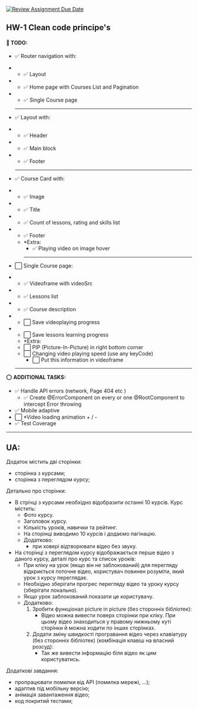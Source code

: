 [![Review Assignment Due Date](https://classroom.github.com/assets/deadline-readme-button-24ddc0f5d75046c5622901739e7c5dd533143b0c8e959d652212380cedb1ea36.svg)](https://classroom.github.com/a/_2xjYeZK)

## HW-1 Clean code principe's

#### 📝 **TODO**:

- ✅ Router navigation with:
- - ✅ Layout
- - ✅ Home page with Courses List and Pagination
- - ✅ Single Course page
  <hr/>
- ✅ Layout with:
- - ✅ Header
- - ✅ Main block
- - ✅ Footer
  <hr/>
- ✅ Course Card with:
- - ✅ Image
- - ✅ Title
- - ✅ Count of lessons, rating and skills list
- - ✅ Footer
  - \*Extra:
    - ✅ Playing video on image hover
    <hr/>
- ⬜ Single Course page:
- - ✅ Videoframe with videoSrc
- - ✅ Lessons list
- - ✅ Course description
- - ⬜ Save videoplaying progress
- - ⬜ Save lessons learning progress
  - \*Extra:
  - ⬜ PIP (Picture-In-Picture) in right bottom corner
  - ⬜ Changing video playing speed (use any keyCode)
    - ⬜ Put this information in videoframe

  <hr/>

⭕ **ADDITIONAL TASKS:**

- ✅ Handle API errors (network, Page 404 etc )
  - ✅ Create @ErrorComponent on every or one @RootComponent to intercept Error throwing
- ✅ Mobile adaptive
- ⬜ \*Video loading animation + / -
- ✅ Test Coverage

<hr/>

## UA:

Додаток містить дві сторінки:

- сторінка з курсами;
- сторінка з переглядом курсу;

Детально про сторінки:

- В стрічці з курсами необхідно відобразити останні 10 курсів. Курс містить:
  - Фото курсу.
  - Заголовок курсу.
  - Кількість уроків, навички та рейтинг.
  - На сторінці виводимо 10 курсів і додаємо пагінацію.
  - Додатково:
    - при ховері відтворювати відео без звуку.
- На сторінці з переглядом курсу відображається перше відео з даного курсу, деталі про курс та список уроків:
  - При кліку на урок (якщо він не заблокований) для перегляду відкриється поточне відео, користувач повинен розуміти, який урок з курсу переглядає.
  - Необхідно зберігати прогрес перегляду відео та уроку курсу (зберігати локально).
  - Якщо урок заблокований показати це користувачу.
  - Додатково:
    1. Зробити функціонал picture in picture (без сторонніх бібліотек):
       - Відео можна вивести поверх сторінки при кліку. При цьому відео знаходиться у правому нижньому куті сторінки й можна ходити по інших сторінках.
    2. Додати зміну швидкості програвання відео через клавіатуру (без сторонніх бібліотек) (комбінація клавіш на власний розсуд):
       - Так же вивести інформацію біля відео як цим користуватись.

Додаткові завдання:

- пропрацювати помилки від API (помилка мережі, ...);
- адаптив під мобільну версію;
- анімація завантаження відео;
- код покритий тестами;
